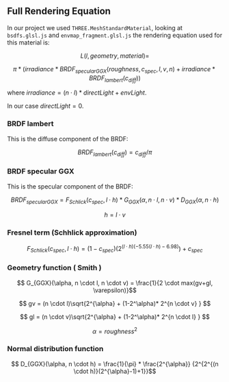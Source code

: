 ﻿## Full Rendering Equation

In our project we used `THREE.MeshStandardMaterial`, looking at `bsdfs.glsl.js` and `envmap_fragment.glsl.js` the rendering equation used for this material is:

 $$ L(l, geometry, material) = $$
 
 $$\pi * (irradiance*BRDF_{specularGGX}(roughness, c_{spec}, l, v, n)+irradiance*BRDF_{lambert}(c_{diff})) $$
 
where $irradiance = (n \cdot l) * directLight + envLight$. 

In our case $directLight = 0$.

### BRDF lambert

This is the diffuse component of the BRDF:

$$ BRDF_{lambert} (c_{diff}) = c_{diff}/\pi$$

### BRDF specular GGX

This is the specular component of the BRDF:

$$ BRDF_{specularGGX} = F_{Schlick}(c_{spec}, l \cdot h) * G_{GGX}(\alpha, n \cdot l, n \cdot v) * D_{GGX}(\alpha, n \cdot h) $$

$$ h = l \cdot v $$
### Fresnel term (Schhlick approximation)
$$  F_{Schlick}(c_{spec}, l \cdot h) = (1-c_{spec})(2^{(l \cdot h)(-5.55(l \cdot h)-6.98)})+ c_{spec}  $$ 

### Geometry function ( Smith )

$$ G_{GGX}(\alpha, n \cdot l, n \cdot v) = \frac{1}{2 \cdot max(gv+gl, \varepsilon)}$$

$$ gv = (n \cdot l)\sqrt{2^{\alpha} + (1-2^\alpha)* 2^{n \cdot v} } $$

$$ gl = (n \cdot v)\sqrt{2^{\alpha} + (1-2^\alpha)* 2^{n \cdot l} } $$

$$ \alpha = roughness^2 $$

### Normal distribution function

$$ D_{GGX}(\alpha, n \cdot h) = \frac{1}{\pi} * \frac{2^{\alpha}}    {2^{2^{(n \cdot h)}(2^{\alpha}-1)+1}}$$






